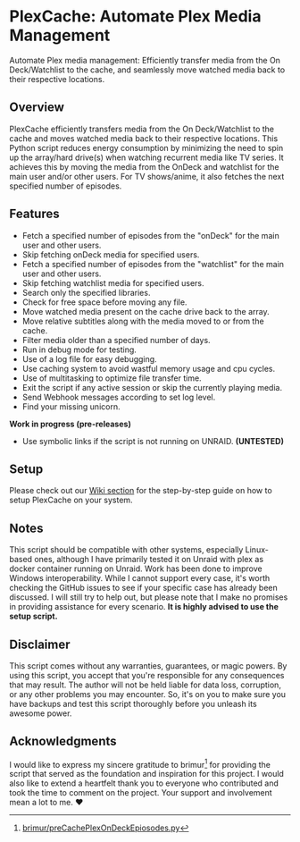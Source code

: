 # PlexCache: Automate Plex Media Management

Automate Plex media management: Efficiently transfer media from the On Deck/Watchlist to the cache, and seamlessly move watched media back to their respective locations.

## Overview

PlexCache efficiently transfers media from the On Deck/Watchlist to the cache and moves watched media back to their respective locations. This Python script reduces energy consumption by minimizing the need to spin up the array/hard drive(s) when watching recurrent media like TV series. It achieves this by moving the media from the OnDeck and watchlist for the main user and/or other users. For TV shows/anime, it also fetches the next specified number of episodes.

## Features

- Fetch a specified number of episodes from the "onDeck" for the main user and other users.
- Skip fetching onDeck media for specified users.
- Fetch a specified number of episodes from the "watchlist" for the main user and other users.
- Skip fetching watchlist media for specified users.
- Search only the specified libraries.
- Check for free space before moving any file.
- Move watched media present on the cache drive back to the array.
- Move relative subtitles along with the media moved to or from the cache.
- Filter media older than a specified number of days.
- Run in debug mode for testing.
- Use of a log file for easy debugging.
- Use caching system to avoid wastful memory usage and cpu cycles.
- Use of multitasking to optimize file transfer time.
- Exit the script if any active session or skip the currently playing media.
- Send Webhook messages according to set log level.
- Find your missing unicorn.

**Work in progress (pre-releases)**

- Use symbolic links if the script is not running on UNRAID. **(UNTESTED)**

## Setup

Please check out our [Wiki section](https://github.com/bexem/PlexCache/wiki) for the step-by-step guide on how to setup PlexCache on your system. 

## Notes

This script should be compatible with other systems, especially Linux-based ones, although I have primarily tested it on Unraid with plex as docker container running on Unraid. Work has been done to improve Windows interoperability.
While I cannot  support every case, it's worth checking the GitHub issues to see if your specific case has already been discussed.
I will still try to help out, but please note that I make no promises in providing assistance for every scenario.
**It is highly advised to use the setup script.**

## Disclaimer

This script comes without any warranties, guarantees, or magic powers. By using this script, you accept that you're responsible for any consequences that may result. The author will not be held liable for data loss, corruption, or any other problems you may encounter. So, it's on you to make sure you have backups and test this script thoroughly before you unleash its awesome power.

## Acknowledgments

I would like to express my sincere gratitude to brimur[^1] for providing the script that served as the foundation and inspiration for this project. I would also like to extend a heartfelt thank you to everyone who contributed and took the time to comment on the project. Your support and involvement mean a lot to me. ❤️

[^1]: [brimur/preCachePlexOnDeckEpiosodes.py](https://gist.github.com/brimur/95277e75ca399d5d52b61e6aa192d1cd)
